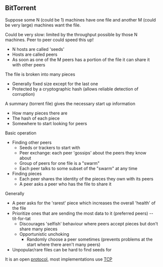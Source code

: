 ## BitTorrent
Suppose some N (could be 1) machines have one file and another M (could be very large) machines want the file.

Could be very slow: limited by the throughput possible by those N machines. Peer to peer could speed this up!

- N hosts are called 'seeds'
- Hosts are called peers
- As soon as one of the M peers has a portion of the file it can share it with other peers

The file is broken into many pieces
- Generally fixed size except for the last one
- Protected by a cryptographic hash (allows reliable detection of corruption)

A summary (torrent file) gives the necessary start up information
- How many pieces there are
- The hash of each piece
- Somewhere to start looking for peers

Basic operation
- Finding other peers
	- Seeds or trackers to start with
	- Peer exchange: each peer 'gossips' about the peers they know about
	- Group of peers for one file is a "swarm"
	- Each peer talks to some subset of the "swarm" at any time
- Finding pieces
	- Each peer shares the identity of the pieces they own with its peers
	- A peer asks a peer who has the file to share it

Generally
- A peer asks for the 'rarest' piece which increases the overall 'health' of the file
- Prioritize ones that are sending the most data to it (preferred peers) -- tit-for-tat
	- Discourages 'selfish' behaviour where peers accept pieces but don't share many pieces
	- Opportunistic unchoking
		- Randomly choose a peer sometimes (prevents problems at the start where there aren't many peers)
- Unpopular/rare files can be hard to find seeds for

It is an open [protocol](thoughts/Protocol.md), most implementations use [TCP](thoughts/TCP.md)
